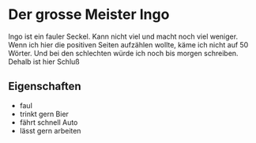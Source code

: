 # Der grosse Meister Ingo

Ingo ist ein fauler Seckel. Kann nicht viel und macht noch viel weniger.
Wenn ich hier die positiven Seiten aufzählen wollte, käme ich nicht auf 50 Wörter.
Und bei den schlechten würde ich noch bis morgen schreiben. Dehalb ist hier Schluß 

## Eigenschaften
* faul
* trinkt gern Bier
* fährt schnell Auto
* lässt gern arbeiten